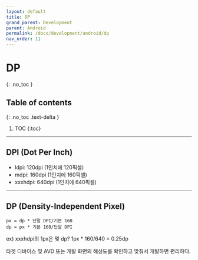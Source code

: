 ```yaml
---
layout: default
title: DP
grand_parent: Development
parent: Android
permalink: /docs/development/android/dp
nav_order: 11
---
```


# DP
{: .no_toc }

## Table of contents
{: .no_toc .text-delta }

1. TOC
{:toc}

---

## DPI (Dot Per Inch)
- ldpi: 120dpi (1인치에 120픽셀)
- mdpi: 160dpi (1인치에 160픽셀)
- xxxhdpi: 640dpi (1인치에 640픽셀)

---

## DP (Density-Independent Pixel)

```
px = dp * 단말 DPI/기본 160
dp = px * 기본 160/단말 DPI
```

ex) xxxhdpi의 1px은 몇 dp? 1px * 160/640 = 0.25dp

타겟 디바이스 및 AVD 또는 개발 화면의 해상도를 확인하고 맞춰서 개발하면 편리하다.
